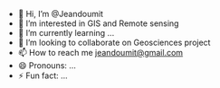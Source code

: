 - 👋 Hi, I’m @Jeandoumit
- 👀 I’m interested in GIS and Remote sensing
- 🌱 I’m currently learning ...
- 💞️ I’m looking to collaborate on Geosciences project
- 📫 How to reach me jeandoumit@gmail.com
- 😄 Pronouns: ...
- ⚡ Fun fact: ...

<!---
Jeandoumit/Jeandoumit is a ✨ special ✨ repository because its `README.md` (this file) appears on your GitHub profile.
You can click the Preview link to take a look at your changes.
--->

